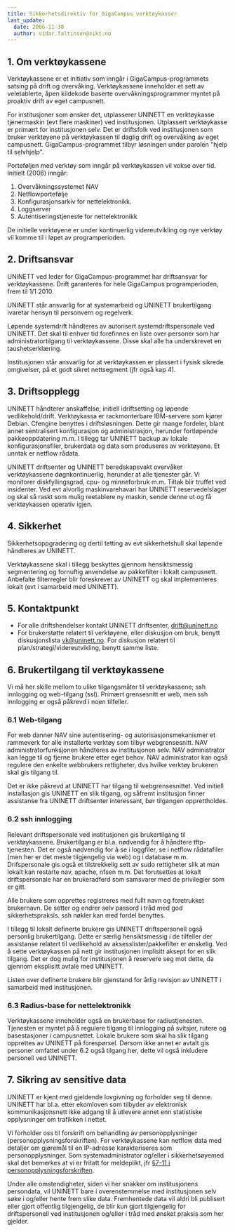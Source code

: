 ```yaml
---
title: Sikkerhetsdirektiv for GigaCampus verktøykasser
last_update:
  date: 2006-11-30
  author: vidar.faltinsen@sikt.no
---
```


## 1. Om verktøykassene

Verktøykassene er et initiativ som inngår i GigaCampus-programmets
satsing på drift og overvåking. Verktøykassene inneholder et sett av
veletablerte, åpen kildekode baserte overvåkningsprogrammer myntet på
proaktiv drift av eget campusnett.

For institusjoner som ønsker det, utplasserer UNINETT en verktøykasse
tjenermaskin (evt flere maskiner) ved institusjonen. Utplassert
verktøykasse er primært for institusjonen selv. Det er driftsfolk ved
institusjonen som bruker verktøyene på verktøykassen til daglig drift og
overvåking av eget campusnett. GigaCampus-programmet tilbyr løsningen
under parolen "hjelp til selvhjelp".

Porteføljen med verktøy som inngår på verktøykassen vil vokse over tid.
Initielt (2006) inngår:

1.  Overvåkningssystemet NAV
2.  Netflowportefølje
3.  Konfigurasjonsarkiv for nettelektronikk.
4.  Loggserver
5.  Autentiseringstjeneste for nettelektronikk

De initielle verktøyene er under kontinuerlig videreutvikling og nye
verktøy vil komme til i løpet av programperioden.

## 2. Driftsansvar

  
UNINETT ved leder for GigaCampus-programmet har driftsansvar for
verktøykassene. Drift garanteres for hele GigaCampus programperioden,
frem til 1/1 2010.

UNINETT står ansvarlig for at systemarbeid og UNINETT brukertilgang
ivaretar hensyn til personvern og regelverk.

Løpende systemdrift håndteres av autorisert systemdriftspersonale ved
UNINETT. Det skal til enhver tid forefinnes en liste over personer som
har administratortilgang til verktøykassene. Disse skal alle ha
underskrevet en taushetserklæring.

Institusjonen står ansvarlig for at verktøykassen er plassert i fysisk
sikrede omgivelser, på et godt sikret nettsegment (jfr også kap 4).

## 3. Driftsopplegg

  
UNINETT håndterer anskaffelse, initiell idriftsetting og løpende
vedlikehold/drift. Verktøykassa er rackmonterbare IBM-servere som kjører
Debian. Cfengine benyttes i driftsløsningen. Dette gir mange fordeler,
blant annet sentralisert konfigurasjon og administrasjon, herunder
fortløpende pakkeoppdatering m.m. I tillegg tar UNINETT backup av lokale
konfigurasjonsfiler, brukerdata og data som produseres av verktøyene. Et
unntak er netflow rådata.

UNINETT driftsenter og UNINETT beredskapsvakt overvåker verktøykassene
døgnkontinuerlig, herunder at alle tjenester går. Vi monitorer
diskfyllingsgrad, cpu- og minneforbruk m.m. Tiltak blir truffet ved
insidenter. Ved evt alvorlig maskinvarehavari har UNINETT
reservedelslager og skal så raskt som mulig reetablere ny maskin, sende
denne ut og få verktøykassen operativ igjen.

## 4. Sikkerhet

  
Sikkerhetsoppgradering og dertil tetting av evt sikkerhetshull skal
løpende håndteres av UNINETT.

Verktøykassene skal i tillegg beskyttes gjennom hensiktsmessig
segmentering og fornuftig anvendelse av pakkefilter i lokalt campusnett.
Anbefalte filterregler blir foreskrevet av UNINETT og skal implementeres
lokalt (evt i samarbeid med UNINETT).

## 5. Kontaktpunkt

-   For alle driftshendelser kontakt UNINETT driftsenter,
    drift@uninett.no
-   For brukerstøtte relatert til verktøyene, eller diskusjon om bruk,
    benytt diskusjonslista vk@uninett.no. For diskusjon relatert til
    plan/strategi/videreutvikling, benytt samme liste.

## 6. Brukertilgang til verktøykassene

  
Vi må her skille mellom to ulike tilgangsmåter til verktøykassene; ssh
innlogging og web-tilgang (ssl). Primært grensesnitt er web, men ssh
innlogging er også påkrevd i noen tilfeller.

### 6.1 Web-tilgang

  
For web danner NAV sine autentisering- og autorisasjonsmekanismer et
rammeverk for alle installerte verktøy som tilbyr webgrensesnitt. NAV
administratorfunksjonen håndteres av institusjonen selv. NAV
administrator kan legge til og fjerne brukere etter eget behov. NAV
administrator kan også regulere den enkelte webbrukers rettigheter, dvs
hvilke verktøy brukeren skal gis tilgang til.

Det er ikke påkrevd at UNINETT har tilgang til webgrensesnittet. Ved
initiell installasjon gis UNINETT en slik tilgang, og såfremt
institusjon finner assistanse fra UNINETT driftsenter interessant, bør
tilgangen opprettholdes.

### 6.2 ssh innlogging

  
Relevant driftspersonale ved institusjonen gis brukertilgang til
verktøykassene. Brukertilgang er bl.a. nødvendig for å håndtere
tftp-tjenesten. Det er også nødvendig for å se i loggfiler, se i netflow
rådatafiler (men her er det meste tilgjengelig via web) og i database
m.m. Drifspersonale gis også et tilstrekkelig sett av sudo rettigheter
slik at man lokalt kan restarte nav, apache, nfsen m.m. Det forutsettes
at lokalt driftspersonale har en brukeradferd som samsvarer med de
privilegier som er gitt.

Alle brukere som opprettes registreres med fullt navn og foretrukket
brukernavn. De setter og endrer selv passord i tråd med god
sikkerhetspraksis. ssh nøkler kan med fordel benyttes.

I tillegg til lokalt definerte brukere gis UNINETT driftspersonell også
personlig brukertilgang. Dette er særlig hensiktsmessig i de tilfeller
der assistanse relatert til vedlikehold av aksesslister/pakkefilter er
ønskelig. Ved å sette verktøykassen på nett gir institusjonen implisitt
aksept for en slik tilgang. Det er dog mulig for institusjonen å
reservere seg mot dette, da gjennom eksplisitt avtale med UNINETT.

Listen over definerte brukere blir gjenstand for årlig revisjon av
UNINETT i samarbeid med institusjonen.

### 6.3 Radius-base for nettelektronikk

  
Verktøykassene inneholder også en brukerbase for radiustjenesten.
Tjenesten er myntet på å regulere tilgang til innlogging på svitsjer,
rutere og basestasjoner i campusnettet. Lokale brukere som skal ha slik
tilgang opprettes av UNINETT på forespørsel. Dersom ikke annet er avtalt
gis personer omfattet under 6.2 også tilgang her, dette vil også
inkludere personell ved UNINETT.

## 7. Sikring av sensitive data

  
UNINETT er kjent med gjeldende lovgivning og forholder seg til denne.
UNINETT har bl.a. etter ekomloven som tilbyder av elektronisk
kommunikasjonsnett ikke adgang til å utlevere annet enn statistiske
opplysninger om trafikken i nettet.

Vi forholder oss til forskrift om behandling av personopplysninger
(personopplysningsforskriften). For verktøykassene kan netflow data med
detaljer om gjøremål til en IP-adresse karakteriseres som
personopplysninger. Som systemadministrator og/eller i sikkerhetsøyemed
skal det bemerkes at vi er fritatt for meldeplikt, jfr [§7-11 i
personopplysningsforskriften](http://www.lovdata.no/for/sf/fa/ta-20001215-1265-009.html#7-11).

Under alle omstendigheter, siden vi her snakker om institusjonens
persondata, vil UNINETT bare i overenstemmelse med institusjonen selv
søke i og/eller hente frem slike data. Fremhentede data vil aldri bli
publisert eller gjort offentlig tilgjengelig, de blir kun gjort
tilgjengelig for driftspersonell ved institusjonen og/eller i tråd med
ønsket praksis som her gjelder.
